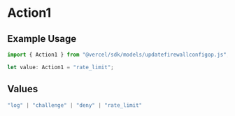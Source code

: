 # Action1

## Example Usage

```typescript
import { Action1 } from "@vercel/sdk/models/updatefirewallconfigop.js";

let value: Action1 = "rate_limit";
```

## Values

```typescript
"log" | "challenge" | "deny" | "rate_limit"
```